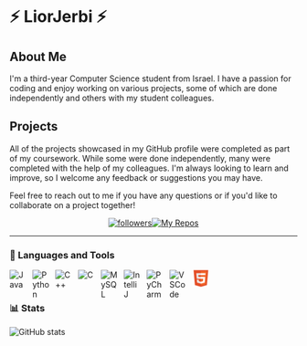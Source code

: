 # ⚡ LiorJerbi ⚡

## About Me

I'm a third-year Computer Science student from Israel. I have a passion for coding and enjoy working on various projects, some of which are done independently and others with my student colleagues.

## Projects

All of the projects showcased in my GitHub profile were completed as part of my coursework. While some were done independently, many were completed with the help of my colleagues. I'm always looking to learn and improve, so I welcome any feedback or suggestions you may have.

Feel free to reach out to me if you have any questions or if you'd like to collaborate on a project together!

<div style="display: flex; justify-content: center;">


  <a href="https://github.com/LiorJerbi?tab=followers">
    <img alt="followers" title="Follow me on Github" src="https://custom-icon-badges.demolab.com/github/followers/LiorJerbi?color=236ad3&labelColor=1155ba&style=for-the-badge&logo=person-add&label=Follow&logoColor=white"/>
  </a>

  <a href="https://github.com/LiorJerbi?tab=repositories">
    <img alt="My Repos" title="Projects" src="https://custom-icon-badges.demolab.com/badge/-My%20Repos-blue?style=for-the-badge&logoColor=white&logo=repo"/>
  </a>
  
</div>

---

### 🧰 Languages and Tools
<img align="left" alt="Java" width="30px" style="padding-right:10px;" src="https://cdn.jsdelivr.net/gh/devicons/devicon/icons/java/java-original.svg"/>
<img align="left" alt="Python" width="30px" style="padding-right:10px;" src="https://cdn.jsdelivr.net/gh/devicons/devicon/icons/python/python-original.svg" />
<img align="left" alt="C++" width="30px" style="padding-right:10px;" src="https://cdn.jsdelivr.net/gh/devicons/devicon/icons/cplusplus/cplusplus-original.svg" />
<img align="left" alt="C" width="30px" style="padding-right:10px;" src="https://cdn.jsdelivr.net/gh/devicons/devicon/icons/c/c-original.svg" />
<img align="left" alt="MySQL" width="30px" style="padding-right:10px;" src="https://cdn.jsdelivr.net/gh/devicons/devicon/icons/mysql/mysql-original.svg" />
<img align="left" alt="IntelliJ" width="30px" style="padding-right:10px;" src="https://cdn.jsdelivr.net/gh/devicons/devicon/icons/intellij/intellij-original.svg" />
<img align="left" alt="PyCharm" width="30px" style="padding-right:10px;" src="https://cdn.jsdelivr.net/gh/devicons/devicon/icons/pycharm/pycharm-original.svg" />
<img align="left" alt="VSCode" width="30px" style="padding-right:10px;" src="https://cdn.jsdelivr.net/gh/devicons/devicon/icons/vscode/vscode-original.svg" />
<img align="left" alt="HTML" width="30px" style="padding-right:10px;" src="https://github.com/devicons/devicon/blob/v2.15.1/icons/html5/html5-original.svg" />

<br />

#

### 📊 Stats

![GitHub stats](https://github-readme-stats.vercel.app/api?username=LiorJerbi&show_icons=true&theme=highcontrast)

<!-- ![GitHub Streak](https://streak-stats.demolab.com?user=ForrestKnight&theme=gruvbox&border_radius=4.5) -->

#

<!--
**LiorJerbi/LiorJerbi** is a ✨ _special_ ✨ repository because its `README.md` (this file) appears on your GitHub profile.

Here are some ideas to get you started:

- 🔭 I’m currently working on ...
- 🌱 I’m currently learning ...
- 👯 I’m looking to collaborate on ...
- 🤔 I’m looking for help with ...
- 💬 Ask me about ...
- 📫 How to reach me: ...
- 😄 Pronouns: ...
- ⚡ Fun fact: ...
-->
